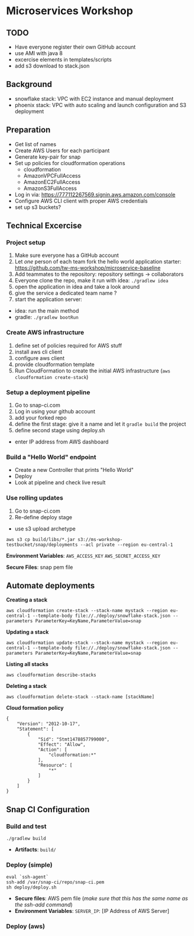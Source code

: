 # Microservices Workshop

## TODO
* Have everyone register their own GitHub account
* use AMI with java 8
* excercise elements in templates/scripts
* add s3 download to stack.json

## Background
* snowflake stack: VPC with EC2 instance and manual deployment
* phoenix stack: VPC with auto scaling and launch configuration and S3 deployment

## Preparation
* Get list of names
* Create AWS Users for each participant
* Generate key-pair for snap
* Set up policies for cloudformation operations
  * cloudformation
  * AmazonVPCFullAccess
  * AmazonEC2FullAccess
  * AmazonS3FullAccess
* Log in via: https://777112267569.signin.aws.amazon.com/console
* Configure AWS CLI client with proper AWS credentials
* set up s3 buckets?

## Technical Excercise

### Project setup
1. Make sure everyone has a GitHub account
2. Let *one* person of each team fork the hello world application starter: https://github.com/tw-ms-workshop/microservice-baseline
3. Add teammates to the repository: repository settings -> collaborators
4. Everyone clone the repo, make it run with idea: `./gradlew idea`
4. open the application in idea and take a look around
5. give the service a dedicated team name ?
5. start the application server:
  * idea: run the main method
  * gradle: `./gradlew bootRun`

### Create AWS infrastructure
  1. define set of policies required for AWS stuff
  1. install aws cli client
  1. configure aws client
  1. provide cloudformation template
  1. Run CloudFormation to create the initial AWS infrastructure (`aws cloudformation create-stack`)

### Setup a deployment pipeline
1. Go to snap-ci.com
2. Log in using your github account
3. add your forked repo
4. define the first stage: give it a name and let it `gradle build` the project
5. define second stage using deploy.sh
  * enter IP address from AWS dashboard

### Build a "Hello World" endpoint
* Create a new Controller that prints "Hello World"
* Deploy
* Look at pipeline and check live result

### Use rolling updates
1. Go to snap-ci.com
2. Re-define deploy stage
  * use s3 upload archetype

````
aws s3 cp build/libs/*.jar s3://ms-workshop-testbucket/snap/deployments --acl private --region eu-central-1
````

**Environment Variables**:
`AWS_ACCESS_KEY`
`AWS_SECRET_ACCESS_KEY`

**Secure Files**: snap pem file

## Automate deployments

**Creating a stack**
````
aws cloudformation create-stack --stack-name mystack --region eu-central-1 --template-body file://./deploy/snowflake-stack.json --parameters ParameterKey=KeyName,ParameterValue=snap
````

**Updating a stack**
````
aws cloudformation update-stack --stack-name mystack --region eu-central-1 --template-body file://./deploy/snowflake-stack.json --parameters ParameterKey=KeyName,ParameterValue=snap
````

**Listing all stacks**
````
aws cloudformation describe-stacks
````

**Deleting a stack**
````
aws cloudformation delete-stack --stack-name [stackName]
````

**Cloud formation policy**
````
{
    "Version": "2012-10-17",
    "Statement": [
        {
            "Sid": "Stmt1478857799000",
            "Effect": "Allow",
            "Action": [
                "cloudformation:*"
            ],
            "Resource": [
                "*"
            ]
        }
    ]
}
````

## Snap CI Configuration

### Build and test
````
./gradlew build
````
* **Artifacts**: `build/`

### Deploy (simple)
````
eval `ssh-agent`
ssh-add /var/snap-ci/repo/snap-ci.pem
sh deploy/deploy.sh
````

* **Secure files**: AWS pem file (*make sure that this has the same name as the ssh-add command*)
* **Environment Variables**: `SERVER_IP`: [IP Address of AWS Server]

### Deploy (aws)
